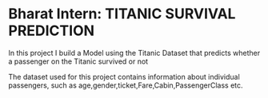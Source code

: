 # Bharat Intern: TITANIC SURVIVAL PREDICTION

In this project I build a Model using the Titanic Dataset that predicts whether a passenger on the Titanic survived or not


The dataset used for this project contains information about individual passengers, such as age,gender,ticket,Fare,Cabin,PassengerClass etc.

